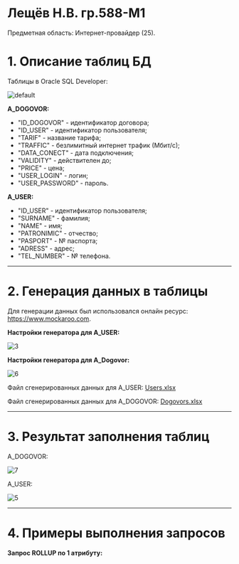 # Лещёв Н.В.  гр.588-М1
Предметная область:  Интернет-провайдер (25).

# 1. Описание таблиц БД
Таблицы в Oracle SQL Developer:

![default](https://user-images.githubusercontent.com/18438169/49075062-a2674e80-f268-11e8-866b-126948a8f1b9.PNG)

**A_DOGOVOR:**

* "ID_DOGOVOR" - идентификатор договора;
* "ID_USER" - идентификатор пользователя;
* "TARIF" - название тарифа;
* "TRAFFIC" - безлимитный интернет трафик (Мбит/с);
* "DATA_CONECT" - дата подключения;
* "VALIDITY" - действителен до;
* "PRICE" - цена;
* "USER_LOGIN" - логин;
* "USER_PASSWORD" - пароль.

**A_USER:**

* "ID_USER" - идентификатор пользователя;
* "SURNAME" - фамилия;
* "NAME" - имя;
* "PATRONIMIC" - отчество;
* "PASPORT" - № паспорта;
* "ADRESS" - адрес;
* "TEL_NUMBER" - № телефона.
___
# 2. Генерация данных в таблицы
Для генерации данных был использовался онлайн ресурс: https://www.mockaroo.com.

**Настройки генератора для A_USER:**

![3](https://user-images.githubusercontent.com/18438169/49077300-8023ff80-f26d-11e8-8919-10155e4bcbb9.PNG)

**Настройки генератора для A_Dogovor:**

![6](https://user-images.githubusercontent.com/18438169/49077372-b1043480-f26d-11e8-83cf-202a6a14d5b5.PNG)

Файл сгенерированных данных для A_USER:
[Users.xlsx](https://github.com/Fenrik/Leshchev-Nikita/files/2619567/Users.xlsx)

Файл сгенерированных данных для A_DOGOVOR:
[Dogovors.xlsx](https://github.com/Fenrik/Leshchev-Nikita/files/2619576/Dogovors.xlsx)
___
# 3. Результат заполнения таблиц

A_DOGOVOR:

![7](https://user-images.githubusercontent.com/18438169/49077804-d5144580-f26e-11e8-81d2-ed05f14bd070.PNG)

A_USER:

![5](https://user-images.githubusercontent.com/18438169/49077809-d80f3600-f26e-11e8-9d8e-4e02fbeb0a8b.PNG)
___
# 4. Примеры выполнения запросов

**Запрос ROLLUP по 1 атрибуту:**









